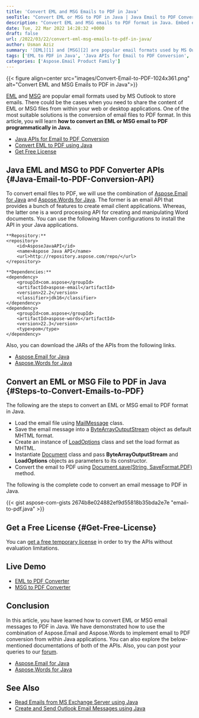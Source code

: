 ```yaml
---
title: 'Convert EML and MSG Emails to PDF in Java'
seoTitle: "Convert EML or MSG to PDF in Java | Java Email to PDF Converter API"
description: "Convert EML and MSG emails to PDF format in Java. Embed email to PDF conversion features into your Java applications. Download source code."
date: Tue, 22 Mar 2022 14:28:32 +0000
draft: false
url: /2022/03/22/convert-eml-msg-emails-to-pdf-in-java/
author: Usman Aziz
summary: '[EML][1] and [MSG][2] are popular email formats used by MS Outlook to store emails. There could be the cases when you need to share the content of EML or MSG files from within your web or desktop applications. One of the most suitable solutions is the conversion of email files to PDF format. In this article, you will learn **how to convert an EML or MSG email to PDF programmatically in Java.**'
tags: ['EML to PDF in Java', 'Java APIs for Email to PDF Conversion', 'MSG to PDF in java']
categories: ['Aspose.Email Product Family']
---
```




{{< figure align=center src="images/Convert-Email-to-PDF-1024x361.png" alt="Convert EML and MSG Emails to PDF in Java">}}


[EML][3] and [MSG][4] are popular email formats used by MS Outlook to store emails. There could be the cases when you need to share the content of EML or MSG files from within your web or desktop applications. One of the most suitable solutions is the conversion of email files to PDF format. In this article, you will learn **how to convert an EML or MSG email to PDF programmatically in Java.**

*   [Java APIs for Email to PDF Conversion][5]
*   [Convert EML to PDF using Java][6]
*   [Get Free License][7]

## Java EML and MSG to PDF Converter APIs {#Java-Email-to-PDF-Conversion-API}

To convert email files to PDF, we will use the combination of [Aspose.Email for Java][8] and [Aspose.Words for Java][9]. The former is an email API that provides a bunch of features to create email client applications. Whereas, the latter one is a word processing API for creating and manipulating Word documents. You can use the following Maven configurations to install the API in your Java applications.

```
**Repository:**
<repository>
    <id>AsposeJavaAPI</id>
    <name>Aspose Java API</name>
    <url>http://repository.aspose.com/repo/</url>
</repository>

**Dependencies:**
<dependency>
    <groupId>com.aspose</groupId>
    <artifactId>aspose-email</artifactId>
    <version>22.2</version>
    <classifier>jdk16</classifier>
</dependency>
<dependency>
    <groupId>com.aspose</groupId>
    <artifactId>aspose-words</artifactId>
    <version>22.3</version>
    <type>pom</type>
</dependency>
```

Also, you can download the JARs of the APIs from the following links.

*   [Aspose.Email for Java][10]
*   [Aspose.Words for Java][11]

## Convert an EML or MSG File to PDF in Java {#Steps-to-Convert-Emails-to-PDF}

The following are the steps to convert an EML or MSG email to PDF format in Java.

*   Load the email file using [MailMessage][12] class.
*   Save the email message into a [ByteArrayOutputStream][13] object as default MHTML format.
*   Create an instance of [LoadOptions][14] class and set the load format as MHTML.
*   Instantiate [Document][15] class and pass **ByteArrayOutputStream** and **LoadOptions** objects as parameters to its constructor.
*   Convert the email to PDF using [Document.save(String, SaveFormat.PDF)][16] method.

The following is the complete code to convert an email message to PDF in Java.

{{< gist aspose-com-gists 2674b8e024882ef9d55818b35bda2e7e "email-to-pdf.java" >}}

## Get a Free License {#Get-Free-License}

You can [get a free temporary license][17] in order to try the APIs without evaluation limitations.

## Live Demo

*   [EML to PDF Converter][18]
*   [MSG to PDF Converter][19]

## Conclusion

In this article, you have learned how to convert EML or MSG email messages to PDF in Java. We have demonstrated how to use the combination of Aspose.Email and Aspose.Words to implement email to PDF conversion from within Java applications. You can also explore the below-mentioned documentations of both of the APIs. Also, you can post your queries to our [forum][20].

*   [Aspose.Email for Java][21]
*   [Aspose.Words for Java][22]

## See Also

*   [Read Emails from MS Exchange Server using Java][23]
*   [Create and Send Outlook Email Messages using Java][24]




[1]: https://docs.fileformat.com/email/eml/
[2]: https://docs.fileformat.com/email/msg/
[3]: https://docs.fileformat.com/email/eml/
[4]: https://docs.fileformat.com/email/msg/
[5]: #Java-Email-to-PDF-Conversion-API
[6]: #Steps-to-Convert-Emails-to-PDF
[7]: #Get-Free-License
[8]: https://products.aspose.com/email/java
[9]: https://products.aspose.com/words/java
[10]: https://downloads.aspose.com/email/java
[11]: https://downloads.aspose.com/words/java
[12]: https://apireference.aspose.com/email/java/com.aspose.email/MailMessage
[13]: https://docs.oracle.com/javase/7/docs/api/java/io/ByteArrayOutputStream.html
[14]: https://apireference.aspose.com/words/java/com.aspose.words/LoadOptions
[15]: https://apireference.aspose.com/words/java/com.aspose.words/Document
[16]: https://apireference.aspose.com/words/java/com.aspose.words/document#save(java.lang.String,int)
[17]: https://purchase.aspose.com/temporary-license
[18]: https://products.aspose.app/email/conversion/eml-to-pdf
[19]: https://products.aspose.app/email/conversion/msg-to-pdf
[20]: https://forum.aspose.com/
[21]: https://docs.aspose.com/email/java
[22]: https://docs.aspose.com/words/java
[23]: https://blog.aspose.com/2021/03/22/read-emails-from-ms-exchange-server-using-java/
[24]: https://blog.aspose.com/2020/05/20/create-and-send-outlook-email-messages-asynchronously-using-java/




